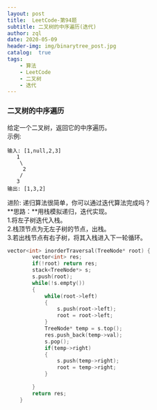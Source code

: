 ```yaml
---
layout: post
title:  LeetCode-第94题
subtitle: 二叉树的中序遍历(迭代)
author: zql
date: 2020-05-09
header-img: img/binarytree_post.jpg
catalog:  true
tags:
    - 算法
    - LeetCode
    - 二叉树
    - 迭代
---
```

### 二叉树的中序遍历  
给定一个二叉树，返回它的中序遍历。  
示例:  
```
输入: [1,null,2,3]
   1
    \
     2
    /
   3
输出: [1,3,2]
```
进阶: 递归算法很简单，你可以通过迭代算法完成吗？  
**思路：**用栈模拟递归，迭代实现。  
1.将左子树迭代入栈。  
2.栈顶节点为无左子树的节点，出栈。  
3.若出栈节点有右子树，将其入栈进入下一轮循环。  
```c++
vector<int> inorderTraversal(TreeNode* root) {
        vector<int> res;
        if(!root) return res;
        stack<TreeNode*> s;
        s.push(root);
        while(!s.empty())
        {
            while(root->left)
            {
                s.push(root->left);
                root = root->left;
            }
            TreeNode* temp = s.top();
            res.push_back(temp->val);
            s.pop();
            if(temp->right)
            {
                s.push(temp->right);
                root = temp->right;
            }
            
        }
        return res;
    }
```
